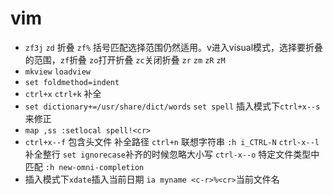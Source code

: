 vim
====
+ ``zf3j`` ``zd`` 折叠 ``zf%`` 括号匹配选择范围仍然适用。v进入visual模式，选择要折叠的范围，``zf``折叠 ``zo``打开折叠 ``zc``关闭折叠 ``zr`` ``zm`` ``zR`` ``zM`` 
+ ``mkview`` ``loadview``
+ ``set foldmethod=indent`` 
+ ``ctrl+x`` ``ctrl+k``  补全
+ ``set dictionary+=/usr/share/dict/words``  ``set spell`` 插入模式下``ctrl+x--s``来修正
+ ``map ,ss :setlocal spell!<cr>``
+ ``ctrl+x--f`` 包含头文件 补全路径 ``ctrl+n`` 联想字符串 ``:h i_CTRL-N`` ``ctrl-x--l`` 补全整行 ``set ignorecase``补齐的时候忽略大小写 ``ctrl-x--o`` 特定文件类型中匹配 ``:h new-omni-completion``
+ 插入模式下``xdate``插入当前日期 ``ia myname <c-r>%<cr>``当前文件名  